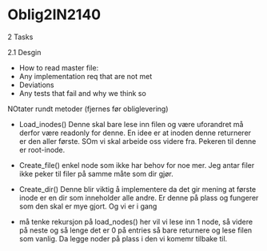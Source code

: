 # Oblig2IN2140

2 Tasks

2.1 Desgin

  - How to read master file:
  - Any implementation req that are not met
  - Deviations
  - Any tests that fail and why we think so


NOtater rundt metoder (fjernes før obliglevering)

- Load_inodes() Denne skal bare lese inn filen og være uforandret må derfor være readonly for denne. En idee er at inoden denne returnerer er den aller første. SOm vi skal arbeide oss videre fra. Pekeren til denne er root-inode.
- Create_file() enkel node som ikke har behov for noe mer. Jeg antar filer ikke peker til filer på samme måte som dir gjør. 
- Create_dir() Denne blir viktig å implementere da det gir mening at første inode er en dir som inneholder alle andre. Er denne på plass og fungerer som den skal er mye gjort. Og vi er i gang



- må tenke rekursjon på load_nodes() her vil vi lese inn 1 node, så videre på neste og så lenge det er 0 på entries så bare returnere og lese filen som vanlig. Da legge noder på plass i den vi komemr tilbake til. 
